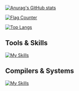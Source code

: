 [![Anurag's GitHub stats](https://github-readme-stats.vercel.app/api?username=Douglas2oo&show_icons=true&hide=stars)](https://github.com/anuraghazra/github-readme-stats)

<a href="https://info.flagcounter.com/1NMB"><img src="https://s01.flagcounter.com/count2/1NMB/bg_FFFFFF/txt_000000/border_CCCCCC/columns_2/maxflags_6/viewers_0/labels_0/pageviews_1/flags_0/percent_0/" alt="Flag Counter" border="0"></a>

[![Top Langs](https://github-readme-stats.vercel.app/api/top-langs/?username=Douglas2oo&layout=compact)](https://github.com/anuraghazra/github-readme-stats)

## Tools & Skills

[![My Skills](https://skillicons.dev/icons?i=js,html,css,python,vue,java,latex,matlab,mysql,pytorch,tensorflow,git,nodejs,postman&perline=7)](https://skillicons.dev)

## Compilers & Systems
[![My Skills](https://skillicons.dev/icons?i=pycharm,vscode,windows,linux,ubuntu)](https://skillicons.dev)
